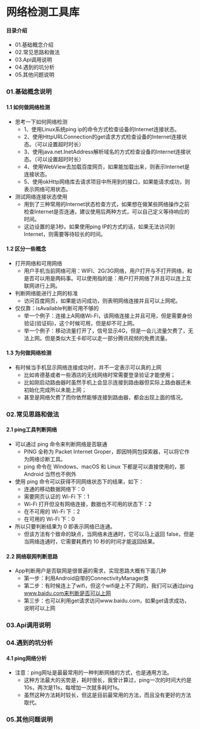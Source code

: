 # 网络检测工具库
#### 目录介绍
- 01.基础概念介绍
- 02.常见思路和做法
- 03.Api调用说明
- 04.遇到的坑分析
- 05.其他问题说明



### 01.基础概念说明
#### 1.1 如何做网络检测
- 思考一下如何网络检测
    - 1、使用Linux系统ping ip的命令方式检查设备的Internet连接状态。
    - 2、使用HttpURLConnection的get请求方式检查设备的Internet连接状态。（可以设置超时时长）
    - 3、使用java.net.InetAddress解析域名的方式检查设备的Internet连接状态。（可以设置超时时长）
    - 4、使用WebView去加载百度网页，如果能加载出来，则表示Internet是连接状态。
    - 5、使用okHttp网络库去请求项目中所用到的接口，如果能请求成功，则表示网络可用状态。
- 测试网络连接状态使用
    - 用到了三种常用的Internet状态检查方式，如果想在做某些网络操作之前检查Internet是否连通，建议使用后两种方式，可以自己定义等待响应的时间。
    - 这边设置的是3秒。如果使用ping IP的方式的话，如果无法访问到Internet，则需要等待较长的时间。




#### 1.2 区分一些概念
- 打开网络和可用网络
    - 用户手机当前网络可用：WIFI、2G/3G网络，用户打开与不打开网络，和是否可以用是两码事。可以使用指的是：用户打开网络了并且可以连上互联网进行上网。
- 判断网络能进行上网的标准
    - 访问百度网页，如果能访问成功，则表明网络连接并且可以上网呢。
- 仅仅靠：isAvailable判断可用不够的
    - 举一个例子：连接上A网络Wi-Fi，该网络连接上并且可用，但是需要身份验证(验证码)，这个时候可用，但是却不可上网。
    - 举一个例子：移动流量打开了，信号显示4G，但是一会儿流量欠费了，无法上网。但是类似大王卡却可以走一部分腾讯视频的免费流量。



#### 1.3 为何做网络检测
- 有时候当手机显示网络连接成功时，并不一定表示可以真的上网
    - 比如肯德基或者一些酒店的无线网络时常需要登录验证才能使用；
    - 比如刚启动路由器时虽然手机上会显示连接到路由器但实际上路由器还未初始化完成所以未能上网；
    - 甚至是网络欠费了而你依然能够连接到路由器，都会出现上面的情况。





### 02.常见思路和做法
#### 2.1 ping工具判断网络
- 可以通过 ping 命令来判断网络是否联通
    - PING 全称为 Packet Internet Groper，即因特网包探索器，可以将它作为网络诊断工具。
    - ping 命令在 Windows、macOS 和 Linux 下都是可以直接使用的，那 Android 当然也不例外
- 使用 ping 命令可以获得不同网络状态下的结果，如下：
    - 连通的移动数据网络下：0
    - 需要网页认证的 Wi-Fi 下：1
    - Wi-Fi 打开但没有网络连接，数据也不可用的状态下：2
    - 在不可用的 Wi-Fi 下：2
    - 在可用的 Wi-Fi 下：0
- 所以只要判断结果为 0 即表示网络已连通。
    - 但该方法有个致命的缺点，当网络未连通时，它可以马上返回 false，但是当网络连通时，它需要耗费约 10 秒的时间才能返回结果。


#### 2.2 网络联网判断思路
- App判断用户是否联网是很普遍的需求，实现思路大概有下面几种
    - 第一步：利用Android自带的ConnectivityManager类
    - 第二步：有时候连上了wifi，但这个wifi是上不了网的，我们可以通过ping www.baidu.com来判断是否可以上网
    - 第三步：也可以利用get请求访问www.baidu.com，如果get请求成功，说明可以上网




### 03.Api调用说明



### 04.遇到的坑分析
#### 4.1 ping网络分析
- 注意：ping网址是最最常用的一种判断网络的方式，也是通用方法。
    - 这种方法最大的劣势是，耗时很长，我曾计算过，ping一次的时间大约是10s，两次是11s，每增加一次就多耗时1s。
    - 虽然这种方法耗时较长，但这是目前最常用的方法，而且没有更好的方法取代。



### 05.其他问题说明




